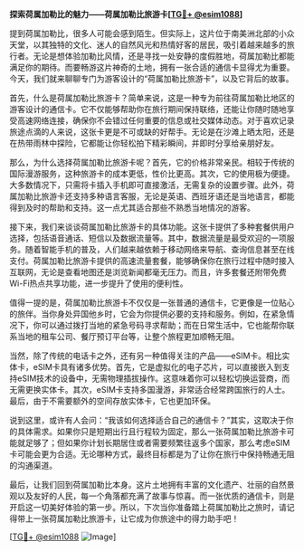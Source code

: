 **探索荷属加勒比的魅力——荷属加勒比旅游卡[[TG💪+ @esim1088](https://t.me/s/esim1088)]**

提到荷属加勒比，很多人可能会感到陌生。但实际上，这片位于南美洲北部的小众天堂，以其独特的文化、迷人的自然风光和热情好客的居民，吸引着越来越多的旅行者。无论是想体验加勒比风情，还是寻找一处安静的度假胜地，荷属加勒比都能满足你的期待。而要畅游这片神奇的土地，拥有一张合适的通信卡显得尤为重要。今天，我们就来聊聊专门为游客设计的“荷属加勒比旅游卡”，以及它背后的故事。

首先，什么是荷属加勒比旅游卡？简单来说，这是一种专为前往荷属加勒比地区的游客设计的通信卡。它不仅能够帮助你在旅行期间保持联络，还能让你随时随地享受高速网络连接，确保你不会错过任何重要的信息或社交媒体动态。对于喜欢记录旅途点滴的人来说，这张卡更是不可或缺的好帮手。无论是在沙滩上晒太阳，还是在热带雨林中探险，它都能让你轻松拍下精彩瞬间，并即时分享给亲朋好友。

那么，为什么选择荷属加勒比旅游卡呢？首先，它的价格非常亲民。相较于传统的国际漫游服务，这种旅游卡的成本更低，性价比更高。其次，它的使用极为便捷。大多数情况下，只需将卡插入手机即可直接激活，无需复杂的设置步骤。此外，荷属加勒比旅游卡还支持多种语言客服，无论是英语、西班牙语还是当地语言，都能得到及时的帮助和支持。这一点尤其适合那些不熟悉当地情况的游客。

接下来，我们来谈谈荷属加勒比旅游卡的具体功能。这张卡提供了多种套餐供用户选择，包括语音通话、短信以及数据流量等。其中，数据流量是最受欢迎的一项服务。随着智能手机的普及，人们越来越依赖于移动网络来导航、查询信息甚至在线支付。荷属加勒比旅游卡提供的高速流量套餐，能够确保你在旅行过程中随时接入互联网，无论是查看地图还是浏览新闻都毫无压力。而且，许多套餐还附带免费Wi-Fi热点共享功能，进一步提升了使用的便利性。

值得一提的是，荷属加勒比旅游卡不仅仅是一张普通的通信卡，它更像是一位贴心的旅伴。当你身处异国他乡时，它会为你提供必要的支持和服务。例如，在紧急情况下，你可以通过拨打当地的紧急号码寻求帮助；而在日常生活中，它也能帮你联系当地的租车公司、餐厅预订平台等，让整个旅程更加顺畅无阻。

当然，除了传统的电话卡之外，还有另一种值得关注的产品——eSIM卡。相比实体卡，eSIM卡具有诸多优势。首先，它是虚拟化的电子芯片，可以直接嵌入到支持eSIM技术的设备中，无需物理插拔操作。这意味着你可以轻松切换运营商，而无需更换实体卡。其次，eSIM卡支持多国漫游，非常适合经常跨国旅行的人士。最后，由于不需要额外的空间存放实体卡，它也更加环保。

说到这里，或许有人会问：“我该如何选择适合自己的通信卡？”其实，这取决于你的具体需求。如果你只是短期出行且行程较为固定，那么一张荷属加勒比旅游卡可能就足够了；但如果你计划长期居住或者需要频繁往返多个国家，那么考虑eSIM卡可能会更为合适。无论哪种方式，最终目标都是为了让你在旅行中保持畅通无阻的沟通渠道。

最后，让我们回到荷属加勒比本身。这片土地拥有丰富的文化遗产、壮丽的自然景观以及友好的人民，每一个角落都充满了故事与惊喜。而一张优质的通信卡，则是开启这一切美好体验的第一步。所以，下次当你准备踏上荷属加勒比之旅时，请记得带上一张荷属加勒比旅游卡，让它成为你旅途中的得力助手吧！

[[TG💪+ @esim1088](https://t.me/s/esim1088) ![Image](https://i.postimg.cc/4NQfJmqS/Snipaste-2025-05-13-00-14-12.png)]
